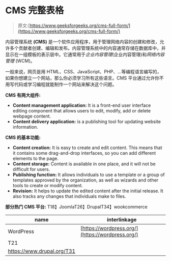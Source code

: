 # CMS 完整表格

> 原文:[https://www.geeksforgeeks.org/cms-full-form/](https://www.geeksforgeeks.org/cms-full-form/)

内容管理系统 **(CMS)** 是一个软件应用程序，用于管理网络内容的创建和修改，允许多个贡献者创建、编辑和发布。内容管理系统中的内容通常存储在数据库中，并显示在一组模板的表示层中。它通常用于*企业内容管理*(企业内容管理)和*网络内容管理* (WCM)。

一般来说，网页是用 HTML、CSS、JavaScript、PHP、…等编程语言编写的，如果你想建立一个网站，那么你必须学习所有这些语言。CMS 平台通过允许你不用写代码或学习编程就能制作一个网站来解决这个问题。

**CMS 有两大组件:**

*   **Content management application:** It is a front-end user interface editing component that allows users to edit, modify, add or delete webpage content.
*   **Content delivery application:** is a publishing tool for updating website information.

**CMS 的基本功能:**

*   **Content creation:** It is easy to create and edit content. This means that it contains some drag-and-drop interfaces, so you can add different elements to the page.
*   **Content storage:** Content is available in one place, and it will not be difficult for users.
*   **Publishing function:** It allows individuals to use a template or a group of templates approved by the organization, as well as wizards and other tools to create or modify content.
*   **Revision:** It helps to update the edited content after the initial release. It also tracks any changes that individuals make to files.

**部分热门 CMS 平台:** T18】JoomlaT26】DrupalT34】wookcommerce

| name | interlinkage |
| --- | --- |
| WordPress | [https://wordpress.org/](https://wordpress.org/) |
| T21 |
| https://www.drupal.org/T31 |